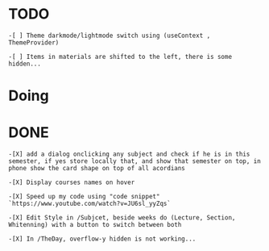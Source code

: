 # TODO

    -[ ] Theme darkmode/lightmode switch using (useContext , ThemeProvider)

    -[ ] Items in materials are shifted to the left, there is some hidden...

# Doing

# DONE

    -[X] add a dialog onclicking any subject and check if he is in this semester, if yes store locally that, and show that semester on top, in phone show the card shape on top of all acordians

    -[X] Display courses names on hover

    -[X] Speed up my code using "code snippet" `https://www.youtube.com/watch?v=JU6sl_yyZqs`

    -[X] Edit Style in /Subjcet, beside weeks do (Lecture, Section, Whitenning) with a button to switch between both

    -[X] In /TheDay, overflow-y hidden is not working...
